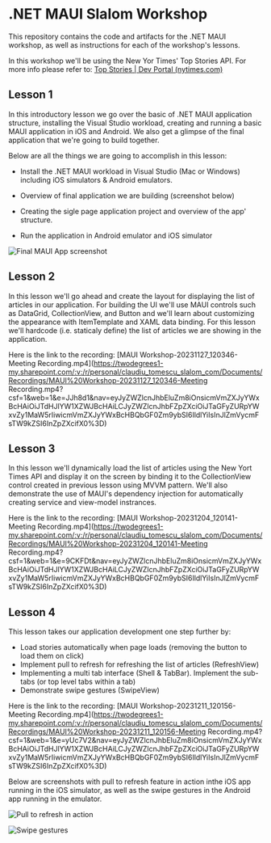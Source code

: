 # .NET MAUI Slalom Workshop

This repository contains the code and artifacts for the .NET MAUI workshop, as well as instructions for each of the workshop's lessons.



In this workshop we'll be using the New Yor Times' Top Stories API. For more info please refer to: [Top Stories | Dev Portal (nytimes.com)](https://developer.nytimes.com/docs/top-stories-product/1/overview)



## Lesson 1

In this introductory lesson we go over the basic of .NET MAUI application structure, installing the Visual Studio workload, creating and running a basic MAUI application in iOS and Android. We also get a glimpse of the final application that we're going to build together.

Below are all the things we are going to accomplish in this lesson:

* Install the .NET MAUI workload in Visual Studio (Mac or Windows) including iOS simulators & Android emulators.
* Overview of final application we are building (screenshot below)

* Creating the sigle page application project and overview of the app' structure.
* Run the application in Android emulator and iOS simulator

<img src="ScreenshotMauiApp.png" alt="Final MAUI App screenshot" style="zoom:100%;" />

## Lesson 2

In this lesson we'll go ahead and create the layout for displaying the list of articles in our application. For building the UI we'll use MAUI controls such as DataGrid, CollectionView, and Button and we'll learn about customizing the appearance with ItemTemplate and XAML data binding. For this lesson we'll hardcode (i.e. staticaly define) the list of articles we are showing in the application.



Here is the link to the recording: [MAUI Workshop-20231127_120346-Meeting Recording.mp4](https://twodegrees1-my.sharepoint.com/:v:/r/personal/claudiu_tomescu_slalom_com/Documents/Recordings/MAUI%20Workshop-20231127_120346-Meeting Recording.mp4?csf=1&web=1&e=JJh8d1&nav=eyJyZWZlcnJhbEluZm8iOnsicmVmZXJyYWxBcHAiOiJTdHJlYW1XZWJBcHAiLCJyZWZlcnJhbFZpZXciOiJTaGFyZURpYWxvZy1MaW5rIiwicmVmZXJyYWxBcHBQbGF0Zm9ybSI6IldlYiIsInJlZmVycmFsTW9kZSI6InZpZXcifX0%3D)



## Lesson 3

In this lesson we'll dynamically load the list of articles using the New Yort Times API and display it on the screen by binding it to the CollectionView control created in previous lesson using MVVM pattern. We'll also demonstrate the use of MAUI's dependency injection for automatically creating service and view-model instrances.



Here is the link to the recording: [MAUI Workshop-20231204_120141-Meeting Recording.mp4](https://twodegrees1-my.sharepoint.com/:v:/r/personal/claudiu_tomescu_slalom_com/Documents/Recordings/MAUI%20Workshop-20231204_120141-Meeting Recording.mp4?csf=1&web=1&e=9CKFDt&nav=eyJyZWZlcnJhbEluZm8iOnsicmVmZXJyYWxBcHAiOiJTdHJlYW1XZWJBcHAiLCJyZWZlcnJhbFZpZXciOiJTaGFyZURpYWxvZy1MaW5rIiwicmVmZXJyYWxBcHBQbGF0Zm9ybSI6IldlYiIsInJlZmVycmFsTW9kZSI6InZpZXcifX0%3D)



## Lesson 4

This lesson takes our application development one step further by:

* Load stories automatically when page loads (removing the button to load them on click)
* Implement pull to refresh for refreshing the list of articles (RefreshView)
* Implementing a multi tab interface (Shell & TabBar). Implement the sub-tabs (or top level tabs within a tab)
* Demonstrate swipe gestures (SwipeView)



Here is the link to the recording: [MAUI Workshop-20231211_120156-Meeting Recording.mp4](https://twodegrees1-my.sharepoint.com/:v:/r/personal/claudiu_tomescu_slalom_com/Documents/Recordings/MAUI%20Workshop-20231211_120156-Meeting Recording.mp4?csf=1&web=1&e=yUc7V2&nav=eyJyZWZlcnJhbEluZm8iOnsicmVmZXJyYWxBcHAiOiJTdHJlYW1XZWJBcHAiLCJyZWZlcnJhbFZpZXciOiJTaGFyZURpYWxvZy1MaW5rIiwicmVmZXJyYWxBcHBQbGF0Zm9ybSI6IldlYiIsInJlZmVycmFsTW9kZSI6InZpZXcifX0%3D)

Below are screenshots with pull to refresh feature in action inthe iOS app running in the iOS simulator, as well as the swipe gestures in the Android app running in the emulator.

![Pull to refresh in action](Pull_To_Refresh.png)

![Swipe gestures](Swipe_Gestures.png)
